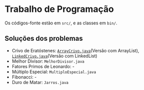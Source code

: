 # Trabalho de Programação

Os códigos-fonte estão em `src/`, e as classes em `bin/`.

## Soluções dos problemas

* Crivo de Eratóstenes: [`ArrayCrivo.java`](src/ArrayCrivo.java)(Versão com ArrayList), [`LinkedCrivo.java`](src/LinkedCrivo.java)(Versão com LinkedList)
* Melhor Divisor: `MelhorDivisor.java`
* Fatores Primos de Leonardo: -
* Múltiplo Especial: `MultiploEspecial.java`
* Fibonacci: -
* Duro de Matar: `Jarros.java`
